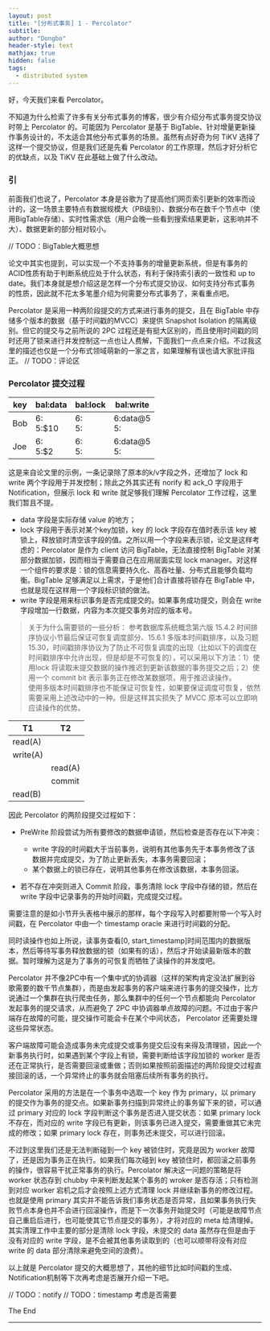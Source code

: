 ```yaml
---
layout: post
title: "[分布式事务] 1 - Percolator"
subtitle: 
author: "Dongbo"
header-style: text
mathjax: true
hidden: false
tags:
  - distributed system
---
```


好，今天我们来看 Percolator。

不知道为什么检索了许多有关分布式事务的博客，很少有介绍分布式事务提交协议时带上 Percolator 的。可能因为 Percolator 是基于 BigTable、针对增量更新操作事务设计的，不太适合其他分布式事务的场景。虽然有点好奇为何 TiKV 选择了这样一个提交协议，但是我们还是先看 Percolator 的工作原理，然后才好分析它的优缺点，以及 TiKV 在此基础上做了什么改动。

### 引

前面我们也说了，Percolator 本身是谷歌为了提高他们网页索引更新的效率而设计的，这一场景主要特点有数据规模大（PB级别）、数据分布在数千个节点中（使用BigTable存储）、实时性需求低（用户会晚一些看到搜索结果更新，这影响并不大）、数据更新的部分相对较小。

// TODO：BigTable大概思想

论文中其实也提到，可以实现一个不支持事务的增量更新系统，但是有事务的ACID性质有助于判断系统应处于什么状态，有利于保持索引表的一致性和 up to date。我们本身就是想介绍这是怎样一个分布式提交协议、如何支持分布式事务的性质，因此就不花太多笔墨介绍为何需要分布式事务了，来看重点吧。

Percolator 是采用一种两阶段提交的方式来进行事务的提交，且在 BigTable 中存储多个版本的数据（基于时间戳的MVCC）来提供 Snapshot Isolation 的隔离级别。但它的提交与之前所说的 2PC 过程还是有挺大区别的，而且使用时间戳的同时还用了锁来进行并发控制这一点也让人费解，下面我们一点点来介绍。不过我这里的描述也仅是一个分布式领域萌新的一家之言，如果理解有误也请大家批评指正。 // TODO：评论区

### Percolator 提交过程

| key   | bal:data | bal:lock |bal:write |
|-------|----------|----------|----------|
|Bob   | 6:<br>5:$10    | 6:<br>5:     | 6:data@5<br>5:    |
|Joe   | 6:<br>5:$2     | 6:<br>5:     | 6:data@5<br>5:    |

这是来自论文里的示例，一条记录除了原本的k/v字段之外，还增加了 lock 和 write 两个字段用于并发控制；除此之外其实还有 norify 和 ack_O 字段用于 Notification，但展示 lock 和 write 就足够我们理解 Percolator 工作过程，这里我们暂且不提。

- data 字段是实际存储 value 的地方；
- lock 字段用于表示对某个key加锁，key 的 lock 字段存在值时表示该 key 被锁上，释放锁时清空该字段的值。之所以用一个字段来表示锁，论文是这样考虑的：Percolator 是作为 client 访问 BigTable，无法直接控制 BigTable 对某部分数据加锁，因而相当于需要自己在应用层面实现 lock manager。对这样一个组件的要求是：锁的信息需要持久化、高吞吐量、分布式且能够负载均衡。BigTable 足够满足以上需求，于是他们合计直接将锁存在 BigTable 中，也就是现在这样用一个字段标识锁的做法。
- write 字段是用来标识事务是否完成提交的。如果事务成功提交，则会在 write 字段增加一行数据，内容为本次提交事务对应的版本号。

> 关于为什么需要锁的一些分析： 参考数据库系统概念第六版 15.4.2 时间排序协议小节最后保证可恢复调度部分、15.6.1 多版本时间戳排序，以及习题15.30，时间戳排序协议为了防止不可恢复调度的出现（比如以下的调度在时间戳排序中允许出现，但是却是不可恢复的），可以采用以下方法：1）使用lock 将读取未提交数据的操作推迟到更新该数据的事务提交之后；2）使用一个 commit bit 表示事务正在修改某数据项，用于推迟读操作。  
使用多版本时间戳排序也不能保证可恢复性，如果要保证调度可恢复，依然需要采用上述改动中的一种。但是这样其实损失了 MVCC 原本可以立即响应读操作的优势。

|T1   |T2   |
|--------|--------|
|read(A) |        |
|write(A)|        |
|        |read(A) |
|        |commit  |
|read(B) |        |

因此 Percolator 的两阶段提交过程如下：

- PreWrite 阶段尝试为所有要修改的数据申请锁，然后检查是否存在以下冲突：

  - write 字段的时间戳大于当前事务，说明有其他事务先于本事务修改了该数据并完成提交，为了防止更新丢失，本事务需要回滚；
  - 某个数据上的锁已存在，说明其他事务在修改该数据，本事务回滚。

- 若不存在冲突则进入 Commit 阶段，事务清除 lock 字段中存储的锁，然后在 write 字段中记录事务的开始时间戳，完成提交过程。

需要注意的是如小节开头表格中展示的那样，每个字段写入时都要附带一个写入时间戳，在 Percolator 中由一个 timestamp oracle 来进行时间戳的分配。

同时读操作也如上所说，读事务查看[0, start_timestamp]时间范围内的数据版本，然后等待写事务释放数据的锁（如果有的话），然后才开始读最新版本的数据。暂时理解为这是为了事务的可恢复而牺牲了读操作的并发度吧。

Percolator 并不像2PC中有一个集中式的协调器（这样的架构肯定没法扩展到谷歌需要的数千节点集群），而是由发起事务的客户端来进行事务的提交操作，比方说通过一个集群在执行爬虫任务，那么集群中的任何一个节点都能向 Percolator 发起事务的提交请求，从而避免了 2PC 中协调器单点故障的问题。不过由于客户端存在故障的可能，提交操作可能会卡在某个中间状态， Percolator 还需要处理这些异常状态。

客户端故障可能会造成事务未完成提交或事务提交后没有来得及清理锁，因此一个新事务执行时，如果遇到某个字段上有锁，需要判断给该字段加锁的 worker 是否还在正常执行，是否需要回滚或重做；否则如果按照前面描述的两阶段提交过程直接回滚的话，一个异常终止的事务就会阻塞后续所有事务的执行。

Percolator 采用的方法是在一个事务中选取一个 key 作为 primary，以 primary 的提交作为事务的提交点。如果新事务扫描到异常终止的事务留下来的锁，可以通过 primary 对应的 lock 字段判断这个事务是否进入提交状态：如果 primary lock 不存在，而对应的 write 字段已有更新，则该事务已进入提交，需要重做其它未完成的修改；如果 primary lock 存在，则事务还未提交，可以进行回滚。

不过到这里我们还是无法判断碰到一个 key 被锁住时，究竟是因为 worker 故障了，还是因为事务正在执行。如果我们每次碰到 key 被锁住时，都回滚之前事务的操作，很容易干扰正常事务的执行。Percolator 解决这一问题的策略是将 worker 状态存到 chubby 中来判断发起某个事务的 wroker 是否存活；只有检测到对应 worker 宕机之后才会按照上述方式清理 lock 并继续新事务的修改过程。也就是使用 primary 其实并不能告诉我们事务状态是否异常，且如果事务执行失败节点本身也并不会进行回滚操作，而是下一次事务开始提交时（可能是故障节点自己重启后进行，也可能使其它节点提交的事务），才将对应的 meta 给清理掉。其实清理工作中主要的部分是清除 lock 字段，未提交的 data 虽然存在但是由于没有对应的 write 字段，是不会被其他事务读取到的（也可以顺带将没有对应 write 的 data 部分清除来避免空间的浪费）。

以上就是 Percolator 提交的大概思想了，其他的细节比如时间戳的生成、Notification机制等下次再考虑是否展开介绍一下吧。

// TODO：notify  // TODO：timestamp 考虑是否需要

The End

----------------


[^1]: [Percolator原始论文:Large-scale Incremental Processing Using Distributed Transactions and Notifications](https://storage.googleapis.com/pub-tools-public-publication-data/pdf/36726.pdf)
[^2]: [TiKV 中 Percolator 的优化](https://tikv.org/deep-dive/distributed-transaction/optimized-percolator/)
